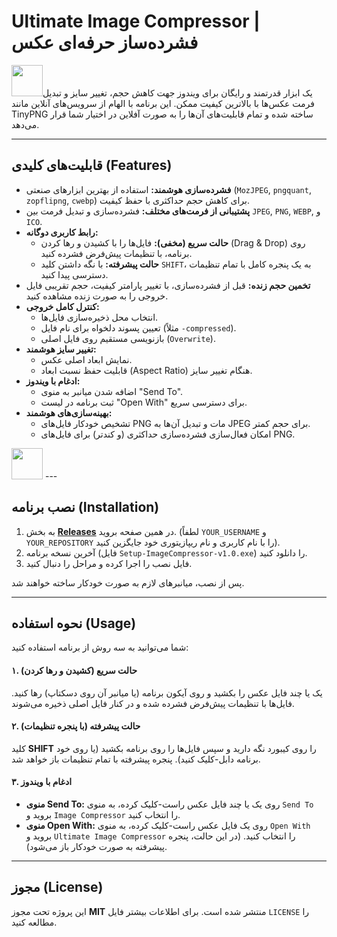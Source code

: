# Ultimate Image Compressor | فشرده‌ساز حرفه‌ای عکس

<img src="https://i.imgur.com/HY6IhSG.png" width="50"/>یک ابزار قدرتمند و رایگان برای ویندوز جهت کاهش حجم، تغییر سایز و تبدیل فرمت عکس‌ها با بالاترین کیفیت ممکن. این برنامه با الهام از سرویس‌های آنلاین مانند TinyPNG ساخته شده و تمام قابلیت‌های آن‌ها را به صورت آفلاین در اختیار شما قرار می‌دهد.

---

## قابلیت‌های کلیدی (Features)

- **فشرده‌سازی هوشمند:** استفاده از بهترین ابزارهای صنعتی (`MozJPEG`, `pngquant`, `zopflipng`, `cwebp`) برای کاهش حجم حداکثری با حفظ کیفیت.
- **پشتیبانی از فرمت‌های مختلف:** فشرده‌سازی و تبدیل فرمت بین `JPEG`, `PNG`, `WEBP`, و `ICO`.
- **رابط کاربری دوگانه:**
    - **حالت سریع (مخفی):** فایل‌ها را با کشیدن و رها کردن (Drag & Drop) روی برنامه، با تنظیمات پیش‌فرض فشرده کنید.
    - **حالت پیشرفته:** با نگه داشتن کلید `SHIFT`، به یک پنجره کامل با تمام تنظیمات دسترسی پیدا کنید.
- **تخمین حجم زنده:** قبل از فشرده‌سازی، با تغییر پارامتر کیفیت، حجم تقریبی فایل خروجی را به صورت زنده مشاهده کنید.
- **کنترل کامل خروجی:**
    - انتخاب محل ذخیره‌سازی فایل‌ها.
    - تعیین پسوند دلخواه برای نام فایل (مثلاً `-compressed`).
    - بازنویسی مستقیم روی فایل اصلی (`Overwrite`).
- **تغییر سایز هوشمند:**
    - نمایش ابعاد اصلی عکس.
    - قابلیت حفظ نسبت ابعاد (Aspect Ratio) هنگام تغییر سایز.
- **ادغام با ویندوز:**
    - اضافه شدن میانبر به منوی "Send To".
    - ثبت برنامه در لیست "Open With" برای دسترسی سریع.
- **بهینه‌سازی‌های هوشمند:**
    - تشخیص خودکار فایل‌های PNG مات و تبدیل آن‌ها به JPEG برای حجم کمتر.
    - امکان فعال‌سازی فشرده‌سازی حداکثری (و کندتر) برای فایل‌های PNG.
<img src="https://i.imgur.com/MGOLzY5.png" width="50"/>
---

## نصب برنامه (Installation)

1.  به بخش **[Releases](https://github.com/YOUR_USERNAME/YOUR_REPOSITORY/releases)** در همین صفحه بروید. (لطفاً `YOUR_USERNAME` و `YOUR_REPOSITORY` را با نام کاربری و نام ریپازیتوری خود جایگزین کنید).
2.  آخرین نسخه برنامه (فایل `Setup-ImageCompressor-v1.0.exe`) را دانلود کنید.
3.  فایل نصب را اجرا کرده و مراحل را دنبال کنید.

پس از نصب، میانبرهای لازم به صورت خودکار ساخته خواهند شد.

---

## نحوه استفاده (Usage)

شما می‌توانید به سه روش از برنامه استفاده کنید:

#### ۱. حالت سریع (کشیدن و رها کردن)
یک یا چند فایل عکس را بکشید و روی آیکون برنامه (یا میانبر آن روی دسکتاپ) رها کنید. فایل‌ها با تنظیمات پیش‌فرض فشرده شده و در کنار فایل اصلی ذخیره می‌شوند.

#### ۲. حالت پیشرفته (با پنجره تنظیمات)
کلید **SHIFT** را روی کیبورد نگه دارید و سپس فایل‌ها را روی برنامه بکشید (یا روی خود برنامه دابل-کلیک کنید). پنجره پیشرفته با تمام تنظیمات باز خواهد شد.

#### ۳. ادغام با ویندوز
* **منوی Send To:** روی یک یا چند فایل عکس راست-کلیک کرده، به منوی `Send To` بروید و `Image Compressor` را انتخاب کنید.
* **منوی Open With:** روی یک فایل عکس راست-کلیک کرده، به منوی `Open With` بروید و `Ultimate Image Compressor` را انتخاب کنید. (در این حالت، پنجره پیشرفته به صورت خودکار باز می‌شود).

---

## مجوز (License)
این پروژه تحت مجوز **MIT** منتشر شده است. برای اطلاعات بیشتر فایل `LICENSE` را مطالعه کنید.
